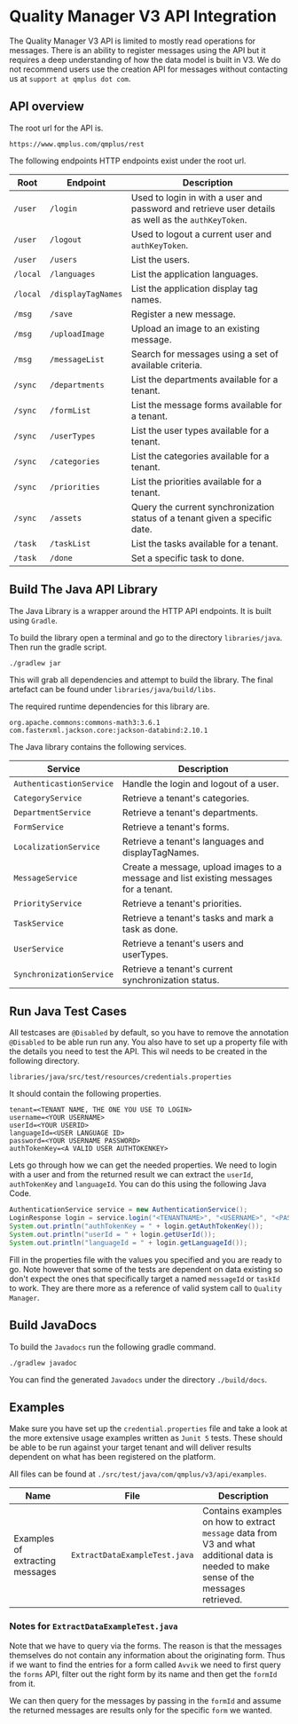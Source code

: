 # Quality Manager V3 API Integration
The Quality Manager V3 API is limited to mostly read operations for messages. There is an ability to register messages using the API but it requires a deep understanding of how the data model is built in V3. We do not recommend users use the creation API for messages without contacting us at `support at qmplus dot com`.

## API overview

The root url for the API is.

`https://www.qmplus.com/qmplus/rest`

The following endpoints HTTP endpoints exist under the root url.

| Root | Endpoint | Description |
| --- | --- | --- |
| `/user` | `/login` | Used to login in with a user and password and retrieve user details as well as the `authKeyToken`. |
| `/user` | `/logout` | Used to logout a current user and `authKeyToken`. |
| `/user` | `/users` | List the users. |
| `/local` | `/languages` | List the application languages. |
| `/local` | `/displayTagNames` | List the application display tag names. |
| `/msg` | `/save` | Register a new message. |
| `/msg` | `/uploadImage` | Upload an image to an existing message. |
| `/msg` | `/messageList` | Search for messages using a set of available criteria. |
| `/sync` | `/departments` | List the departments available for a tenant. |
| `/sync` | `/formList` | List the message forms available for a tenant. |
| `/sync` | `/userTypes` | List the user types available for a tenant. |
| `/sync` | `/categories` | List the categories available for a tenant. |
| `/sync` | `/priorities` | List the priorities available for a tenant. |
| `/sync` | `/assets` | Query the current synchronization status of a tenant given a specific date. |
| `/task` | `/taskList` | List the tasks available for a tenant. |
| `/task` | `/done` | Set a specific task to done. |

## Build The Java API Library

The Java Library is a wrapper around the HTTP API endpoints. It is built using `Gradle`.

To build the library open a terminal and go to the directory `libraries/java`. Then run the gradle script.

```
./gradlew jar
```

This will grab all dependencies and attempt to build the library. The final artefact can be found under `libraries/java/build/libs`.

The required runtime dependencies for this library are.

```
org.apache.commons:commons-math3:3.6.1
com.fasterxml.jackson.core:jackson-databind:2.10.1
```

The Java library contains the following services.

| Service | Description |
| --- | --- |
| `AuthenticastionService` | Handle the login and logout of a user. |
| `CategoryService` | Retrieve a tenant's categories. |
| `DepartmentService` | Retrieve a tenant's departments. |
| `FormService` | Retrieve a tenant's forms. |
| `LocalizationService` | Retrieve a tenant's languages and displayTagNames. |
| `MessageService` | Create a message, upload images to a message and list existing messages for a tenant. |
| `PriorityService` | Retrieve a tenant's priorities. |
| `TaskService` | Retrieve a tenant's tasks and mark a task as done. |
| `UserService` | Retrieve a tenant's users and userTypes. |
| `SynchronizationService` | Retrieve a tenant's current synchronization status. |

## Run Java Test Cases

All testcases are `@Disabled` by default, so you have to remove the annotation `@Disabled` to be able run run any. You also have to set up a property file with the details you need to test the API. This wil needs to be created in the following directory.

`libraries/java/src/test/resources/credentials.properties`

It should contain the following properties.

```
tenant=<TENANT NAME, THE ONE YOU USE TO LOGIN>
username=<YOUR USERNAME>
userId=<YOUR USERID>
languageId=<USER LANGUAGE ID>
password=<YOUR USERNAME PASSWORD>
authTokenKey=<A VALID USER AUTHTOKENKEY>
```

Lets go through how we can get the needed properties. We need to login with a user and from the returned result we can extract the `userId`, `authTokenKey` and `languageId`. You can do this using the following Java Code.

```java
AuthenticationService service = new AuthenticationService();
LoginResponse login = service.login("<TENANTNAME>", "<USERNAME>", "<PASSWORD>", null);
System.out.println("authTokenKey = " + login.getAuthTokenKey());
System.out.println("userId = " + login.getUserId());
System.out.println("languageId = " + login.getLanguageId());
```

Fill in the properties file with the values you specified and you are ready to go. Note however that some of the tests are dependent on data existing so don't expect the ones that specifically target a named `messageId` or `taskId` to work. They are there more as a reference of valid system call to `Quality Manager`.

## Build JavaDocs

To build the `Javadocs` run the following gradle command.

```
./gradlew javadoc
```

You can find the generated `Javadocs` under the directory `./build/docs`.

## Examples

Make sure you have set up the `credential.properties` file and take a look at the more extensive usage examples written as `Junit 5` tests. These should be able to be run against your target tenant and will deliver results dependent on what has been registered on the platform.

All files can be found at `./src/test/java/com/qmplus/v3/api/examples`.

| Name | File | Description |
| --- | --- | --- |
| Examples of extracting messages | `ExtractDataExampleTest.java` | Contains examples on how to extract `message` data from V3 and what additional data is needed to make sense of the messages retrieved. |

### Notes for `ExtractDataExampleTest.java`

Note that we have to query via the forms. The reason is that the messages themselves do not contain any information about the originating form. Thus if we want to find the entries for a form called `Avvik` we need to first query the `forms` API, filter out the right form by its name and then get the `formId` from it.

We can then query for the messages by passing in the `formId` and assume the returned messages are results only for the specific `form` we wanted.